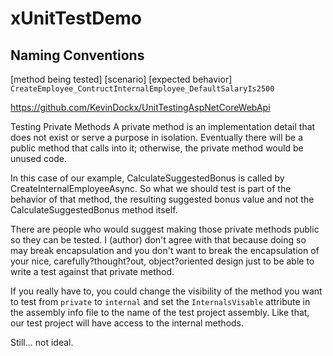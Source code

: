 # xUnitTestDemo

## Naming Conventions

[method being tested] [scenario] [expected behavior]  
`CreateEmployee_ContructInternalEmployee_DefaultSalaryIs2500`


https://github.com/KevinDockx/UnitTestingAspNetCoreWebApi


Testing Private Methods
A private method is an implementation detail that does not exist or serve a purpose in isolation. Eventually there will be a public method that calls into it; otherwise, the private method would be unused code. 

In this case of our example, CalculateSuggestedBonus is called by CreateInternalEmployeeAsync. So what we should test is part of the behavior of that method, the resulting suggested bonus value and not the CalculateSuggestedBonus method itself. 

There are people who would suggest making those private methods public so they can be tested. I (author) don't agree with that because doing so may break encapsulation and you don't want to break the encapsulation of your nice, carefully?thought?out, object?oriented design just to be able to write a test against that private method. 

If you really have to, you could change the visibility of the method you want to test from `private` to `internal` and set the `InternalsVisable` attribute in the assembly info file to the name of the test project assembly. Like that, our test project will have access to the internal methods.

Still... not ideal.